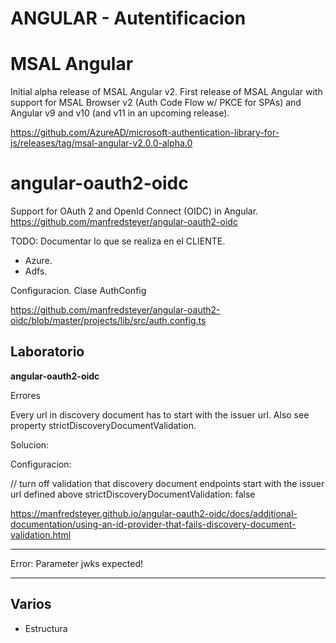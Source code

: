 # ANGULAR  - Autentificacion


# MSAL Angular

Initial alpha release of MSAL Angular v2. First release of MSAL Angular with support for MSAL Browser v2 (Auth Code Flow w/ PKCE for SPAs) and Angular v9 and v10 (and v11 in an upcoming release).

https://github.com/AzureAD/microsoft-authentication-library-for-js/releases/tag/msal-angular-v2.0.0-alpha.0

# angular-oauth2-oidc

Support for OAuth 2 and OpenId Connect (OIDC) in Angular.  
https://github.com/manfredsteyer/angular-oauth2-oidc


TODO: Documentar lo que se realiza en el CLIENTE.
- Azure.
- Adfs.

Configuracion. Clase AuthConfig

https://github.com/manfredsteyer/angular-oauth2-oidc/blob/master/projects/lib/src/auth.config.ts


## Laboratorio


**angular-oauth2-oidc**

Errores

Every url in discovery document has to start with the issuer url. Also see property strictDiscoveryDocumentValidation.

Solucion:

Configuracion:

// turn off validation that discovery document endpoints start with the issuer url defined above
strictDiscoveryDocumentValidation: false

https://manfredsteyer.github.io/angular-oauth2-oidc/docs/additional-documentation/using-an-id-provider-that-fails-discovery-document-validation.html


------------------------
Error:
Parameter jwks expected!




------------------


## Varios

- Estructura 
 

